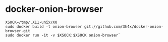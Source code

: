 docker-onion-browser
====================

    XSOCK=/tmp/.X11-unix/X0
    sudo docker build -t onion-browser git://github.com/3h4x/docker-onion-browser.git
    sudo docker run -it -v $XSOCK:$XSOCK onion-browser`

